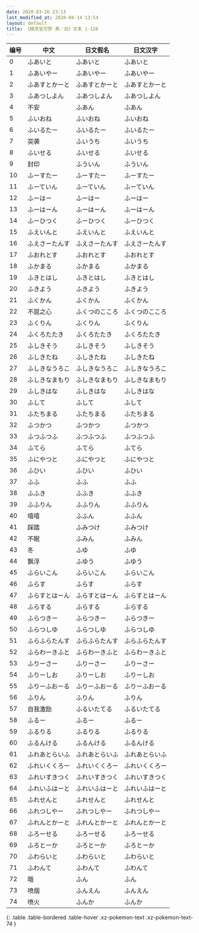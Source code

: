 ```yaml
---
date: 2020-03-26 23:13
last_modified_at: 2020-04-14 13:54
layout: default
title: 《精灵宝可梦 黑／白》文本 1-120
---
```

| 编号 | 中文 | 日文假名 | 日文汉字 |
| ---- | ---- | ---- | --- |
| 0 | ふあいと | ふあいと | ふあいと |
| 1 | ふあいやー | ふあいやー | ふあいやー |
| 2 | ふあすとかーと | ふあすとかーと | ふあすとかーと |
| 3 | ふあつしよん | ふあつしよん | ふあつしよん |
| 4 | 不安 | ふあん | ふあん |
| 5 | ふいおね | ふいおね | ふいおね |
| 6 | ふいるたー | ふいるたー | ふいるたー |
| 7 | 突袭 | ふいうち | ふいうち |
| 8 | ふいせる | ふいせる | ふいせる |
| 9 | 封印 | ふういん | ふういん |
| 10 | ふーすたー | ふーすたー | ふーすたー |
| 11 | ふーていん | ふーていん | ふーていん |
| 12 | ふーはー | ふーはー | ふーはー |
| 13 | ふーはーん | ふーはーん | ふーはーん |
| 14 | ふーひつく | ふーひつく | ふーひつく |
| 15 | ふえいんと | ふえいんと | ふえいんと |
| 16 | ふえさーたんす | ふえさーたんす | ふえさーたんす |
| 17 | ふおれとす | ふおれとす | ふおれとす |
| 18 | ふかまる | ふかまる | ふかまる |
| 19 | ふきとはし | ふきとはし | ふきとはし |
| 20 | ふきよう | ふきよう | ふきよう |
| 21 | ふくかん | ふくかん | ふくかん |
| 22 | 不屈之心 | ふくつのこころ | ふくつのこころ |
| 23 | ふくりん | ふくりん | ふくりん |
| 24 | ふくろたたき | ふくろたたき | ふくろたたき |
| 25 | ふしきそう | ふしきそう | ふしきそう |
| 26 | ふしきたね | ふしきたね | ふしきたね |
| 27 | ふしきなうろこ | ふしきなうろこ | ふしきなうろこ |
| 28 | ふしきなまもり | ふしきなまもり | ふしきなまもり |
| 29 | ふしきはな | ふしきはな | ふしきはな |
| 30 | ふして | ふして | ふして |
| 31 | ふたちまる | ふたちまる | ふたちまる |
| 32 | ふつかつ | ふつかつ | ふつかつ |
| 33 | ふつふつふ | ふつふつふ | ふつふつふ |
| 34 | ふてら | ふてら | ふてら |
| 35 | ふにやつと | ふにやつと | ふにやつと |
| 36 | ふひい | ふひい | ふひい |
| 37 | ふふ | ふふ | ふふ |
| 38 | ふふき | ふふき | ふふき |
| 39 | ふふりん | ふふりん | ふふりん |
| 40 | 嘻嘻 | ふふん | ふふん |
| 41 | 踩踏 | ふみつけ | ふみつけ |
| 42 | 不眠 | ふみん | ふみん |
| 43 | 冬 | ふゆ | ふゆ |
| 44 | 飘浮 | ふゆう | ふゆう |
| 45 | ふらいこん | ふらいこん | ふらいこん |
| 46 | ふらす | ふらす | ふらす |
| 47 | ふらすとはーん | ふらすとはーん | ふらすとはーん |
| 48 | ふらする | ふらする | ふらする |
| 49 | ふらつきー | ふらつきー | ふらつきー |
| 50 | ふらつしゆ | ふらつしゆ | ふらつしゆ |
| 51 | ふらふらたんす | ふらふらたんす | ふらふらたんす |
| 52 | ふらわーきふと | ふらわーきふと | ふらわーきふと |
| 53 | ふりーさー | ふりーさー | ふりーさー |
| 54 | ふりーしお | ふりーしお | ふりーしお |
| 55 | ふりーふおーる | ふりーふおーる | ふりーふおーる |
| 56 | ふりん | ふりん | ふりん |
| 57 | 自我激励 | ふるいたてる | ふるいたてる |
| 58 | ふるー | ふるー | ふるー |
| 59 | ふるりる | ふるりる | ふるりる |
| 60 | ふるんける | ふるんける | ふるんける |
| 61 | ふれあとらいふ | ふれあとらいふ | ふれあとらいふ |
| 62 | ふれいくくろー | ふれいくくろー | ふれいくくろー |
| 63 | ふれいすきつく | ふれいすきつく | ふれいすきつく |
| 64 | ふれいふはーと | ふれいふはーと | ふれいふはーと |
| 65 | ふれせんと | ふれせんと | ふれせんと |
| 66 | ふれつしやー | ふれつしやー | ふれつしやー |
| 67 | ふれんとかーと | ふれんとかーと | ふれんとかーと |
| 68 | ふろーせる | ふろーせる | ふろーせる |
| 69 | ふろとーか | ふろとーか | ふろとーか |
| 70 | ふわらいと | ふわらいと | ふわらいと |
| 71 | ふわんて | ふわんて | ふわんて |
| 72 | 哦 | ふん | ふん |
| 73 | 喷烟 | ふんえん | ふんえん |
| 74 | 喷火 | ふんか | ふんか |
{: .table .table-bordered .table-hover .xz-pokemon-text .xz-pokemon-text-74 }
